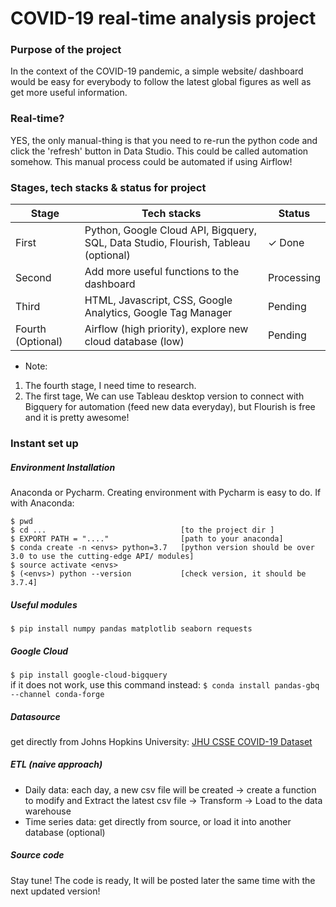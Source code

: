 # COVID-19 real-time analysis project
### Purpose of the project
In the context of the COVID-19 pandemic, a simple website/ dashboard would be easy for everybody to follow the latest global figures as well as get more useful information.

### Real-time?
YES, the only manual-thing is that you need to re-run the python code and click the 'refresh' button in Data Studio. This could be called automation somehow.
This manual process could be automated if using Airflow!
### Stages, tech stacks & status for project

| Stage | Tech stacks | Status |
| ----------- | ----------- | ----------- |
| First | Python, Google Cloud API, Bigquery, SQL, Data Studio, Flourish, Tableau (optional) | ✓ Done|
| Second | Add more useful functions to the dashboard | Processing |
| Third | HTML, Javascript, CSS, Google Analytics, Google Tag Manager | Pending |
| Fourth (Optional) | Airflow (high priority), explore new cloud database (low) | Pending |
* Note: 
1. The fourth stage, I need time to research. 
2. The first tage, We can use Tableau desktop version to connect with Bigquery for automation (feed new data everyday), but Flourish is free and it is pretty awesome! 

### Instant set up
##### Environment Installation
Anaconda or Pycharm. Creating environment with Pycharm is easy to do. If with Anaconda:
```
$ pwd
$ cd ...                              [to the project dir ]
$ EXPORT PATH = "...."                [path to your anaconda]
$ conda create -n <envs> python=3.7   [python version should be over 3.0 to use the cutting-edge API/ modules]
$ source activate <envs>
$ (<envs>) python --version           [check version, it should be 3.7.4]
```

##### Useful modules
`$ pip install numpy pandas matplotlib seaborn requests`
##### Google Cloud 
`$ pip install google-cloud-bigquery` <br>
if it does not work, use this command instead: `$ conda install pandas-gbq --channel conda-forge`
##### Datasource
get directly from Johns Hopkins University: <a href="https://github.com/CSSEGISandData/COVID-19/tree/master/csse_covid_19_data/csse_covid_19_time_series">JHU CSSE COVID-19 Dataset</a>
##### ETL (naive approach)
* Daily data: each day, a new csv file will be created -> create a function to modify and Extract the latest csv file -> Transform -> Load to the data warehouse
* Time series data: get directly from source, or load it into another database (optional)
##### Source code
Stay tune! The code is ready, It will be posted later the same time with the next updated version!
